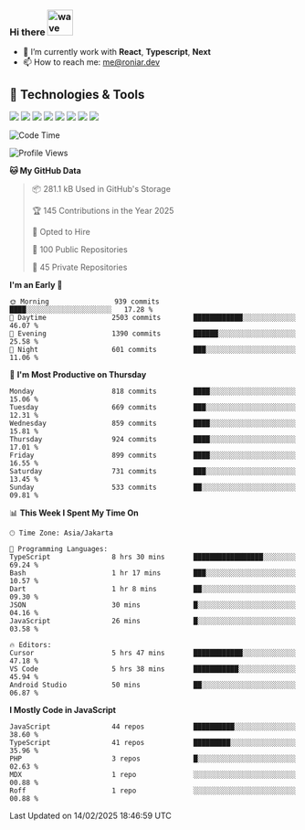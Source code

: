 ### Hi there <img src="https://i.ibb.co/q0Hx1KK/wave.gif" alt="wave" width="45px">

- 🌱 I’m currently work with **React**, **Typescript**, **Next**
- 📫 How to reach me: me@roniar.dev

## 🔧 Technologies & Tools

![](https://img.shields.io/badge/OS-Linux-informational?style=flat&logo=linux&logoColor=white&color=2bbc8a)
![](https://img.shields.io/badge/OS-Windows-informational?style=flat&logo=windows&logoColor=white&color=2bbc8a)
![](https://img.shields.io/badge/Code-JavaScript-informational?style=flat&logo=javascript&logoColor=white&color=2bbc8a)
![](https://img.shields.io/badge/Code-Golang-informational?style=flat&logo=go&logoColor=white&color=2bbc8a)
![](https://img.shields.io/badge/Code-React-informational?style=flat&logo=react&logoColor=white&color=2bbc8a)
![](https://img.shields.io/badge/Code-Next-informational?style=flat&logo=next.js&logoColor=white&color=2bbc8a)
![](https://img.shields.io/badge/Shell-Bash-informational?style=flat&logo=gnu-bash&logoColor=white&color=2bbc8a)
![](https://img.shields.io/badge/Tools-Docker-informational?style=flat&logo=docker&logoColor=white&color=2bbc8a)

<!--START_SECTION:waka-->
![Code Time](http://img.shields.io/badge/Code%20Time-2%2C325%20hrs%2059%20mins-blue)

![Profile Views](http://img.shields.io/badge/Profile%20Views-0-blue)

**🐱 My GitHub Data** 

> 📦 281.1 kB Used in GitHub's Storage 
 > 
> 🏆 145 Contributions in the Year 2025
 > 
> 💼 Opted to Hire
 > 
> 📜 100 Public Repositories 
 > 
> 🔑 45 Private Repositories 
 > 
**I'm an Early 🐤** 

```text
🌞 Morning                939 commits         ████░░░░░░░░░░░░░░░░░░░░░   17.28 % 
🌆 Daytime                2503 commits        ████████████░░░░░░░░░░░░░   46.07 % 
🌃 Evening                1390 commits        ██████░░░░░░░░░░░░░░░░░░░   25.58 % 
🌙 Night                  601 commits         ███░░░░░░░░░░░░░░░░░░░░░░   11.06 % 
```
📅 **I'm Most Productive on Thursday** 

```text
Monday                   818 commits         ████░░░░░░░░░░░░░░░░░░░░░   15.06 % 
Tuesday                  669 commits         ███░░░░░░░░░░░░░░░░░░░░░░   12.31 % 
Wednesday                859 commits         ████░░░░░░░░░░░░░░░░░░░░░   15.81 % 
Thursday                 924 commits         ████░░░░░░░░░░░░░░░░░░░░░   17.01 % 
Friday                   899 commits         ████░░░░░░░░░░░░░░░░░░░░░   16.55 % 
Saturday                 731 commits         ███░░░░░░░░░░░░░░░░░░░░░░   13.45 % 
Sunday                   533 commits         ██░░░░░░░░░░░░░░░░░░░░░░░   09.81 % 
```


📊 **This Week I Spent My Time On** 

```text
🕑︎ Time Zone: Asia/Jakarta

💬 Programming Languages: 
TypeScript               8 hrs 30 mins       █████████████████░░░░░░░░   69.24 % 
Bash                     1 hr 17 mins        ███░░░░░░░░░░░░░░░░░░░░░░   10.57 % 
Dart                     1 hr 8 mins         ██░░░░░░░░░░░░░░░░░░░░░░░   09.30 % 
JSON                     30 mins             █░░░░░░░░░░░░░░░░░░░░░░░░   04.16 % 
JavaScript               26 mins             █░░░░░░░░░░░░░░░░░░░░░░░░   03.58 % 

🔥 Editors: 
Cursor                   5 hrs 47 mins       ████████████░░░░░░░░░░░░░   47.18 % 
VS Code                  5 hrs 38 mins       ███████████░░░░░░░░░░░░░░   45.94 % 
Android Studio           50 mins             ██░░░░░░░░░░░░░░░░░░░░░░░   06.87 % 
```

**I Mostly Code in JavaScript** 

```text
JavaScript               44 repos            ██████████░░░░░░░░░░░░░░░   38.60 % 
TypeScript               41 repos            █████████░░░░░░░░░░░░░░░░   35.96 % 
PHP                      3 repos             █░░░░░░░░░░░░░░░░░░░░░░░░   02.63 % 
MDX                      1 repo              ░░░░░░░░░░░░░░░░░░░░░░░░░   00.88 % 
Roff                     1 repo              ░░░░░░░░░░░░░░░░░░░░░░░░░   00.88 % 
```




 Last Updated on 14/02/2025 18:46:59 UTC
<!--END_SECTION:waka-->
